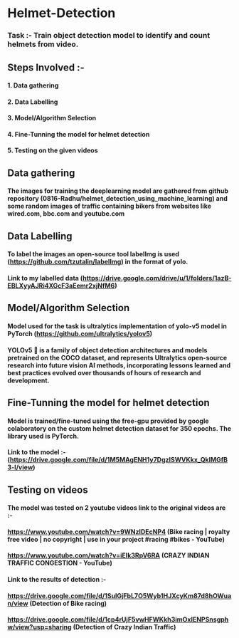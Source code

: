 # Helmet-Detection
### Task :- Train object detection model to identify and count helmets from video.


## Steps Involved :-
#### 1. Data gathering
#### 2. Data Labelling
#### 3. Model/Algorithm Selection
#### 4. Fine-Tunning the model for helmet detection
#### 5. Testing on the given videos


## Data gathering

#### The images for training the deeplearning model are gathered from github repository (0816-Radhu/helmet_detection_using_machine_learning) and some random images of traffic containing bikers from websites like wired.com, bbc.com and youtube.com


## Data Labelling

#### To label the images an open-source tool labelImg is used (https://github.com/tzutalin/labelImg) in the format of yolo. 
#### Link to my labelled data (https://drive.google.com/drive/u/1/folders/1azB-EBLXyyAJRi4XGcF3aEemr2xjNfM6)


## Model/Algorithm Selection

#### Model used for the task is ultralytics implementation of yolo-v5 model in PyTorch (https://github.com/ultralytics/yolov5) 
#### YOLOv5 🚀 is a family of object detection architectures and models pretrained on the COCO dataset, and represents Ultralytics open-source research into future vision AI methods, incorporating lessons learned and best practices evolved over thousands of hours of research and development.


## Fine-Tunning the model for helmet detection

#### Model is trained/fine-tuned using the free-gpu provided by google colaboratory on the custom helmet detection dataset for 350 epochs. The library used is PyTorch.
#### Link to the model :- (https://drive.google.com/file/d/1M5MAgENH1y7DgzISWVKkx_QklMGfB3-l/view)


## Testing on videos
#### The model was tested on 2 youtube videos link to the original videos are :- 
####  https://www.youtube.com/watch?v=9WNzIDEcNP4 (Bike racing | royalty free video | no copyright | use in your project #racing #bikes - YouTube)
####  https://www.youtube.com/watch?v=iEIk3RpV6RA (CRAZY INDIAN TRAFFIC CONGESTION - YouTube)
#### Link to the results of detection :-
#### https://drive.google.com/file/d/1SulGjFbL7O5Wyb1HJXcyKm87d8hOWuan/view (Detection of Bike racing)
#### https://drive.google.com/file/d/1cp4rUjF5vwHFWKkh3imOxIENPSnsgphw/view?usp=sharing (Detection of Crazy Indian Traffic)
